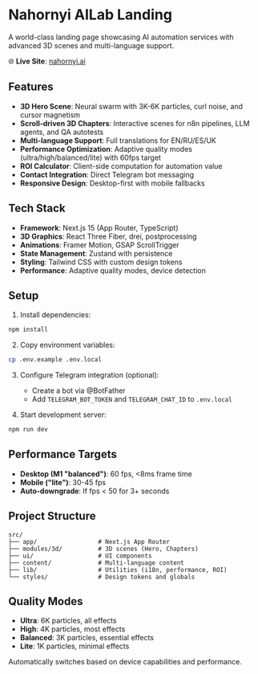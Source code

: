 # Nahornyi AILab Landing

A world-class landing page showcasing AI automation services with advanced 3D scenes and multi-language support.

🌐 **Live Site**: [nahornyi.ai](https://nahornyi.ai)

## Features

- **3D Hero Scene**: Neural swarm with 3K-6K particles, curl noise, and cursor magnetism
- **Scroll-driven 3D Chapters**: Interactive scenes for n8n pipelines, LLM agents, and QA autotests
- **Multi-language Support**: Full translations for EN/RU/ES/UK
- **Performance Optimization**: Adaptive quality modes (ultra/high/balanced/lite) with 60fps target
- **ROI Calculator**: Client-side computation for automation value
- **Contact Integration**: Direct Telegram bot messaging
- **Responsive Design**: Desktop-first with mobile fallbacks

## Tech Stack

- **Framework**: Next.js 15 (App Router, TypeScript)
- **3D Graphics**: React Three Fiber, drei, postprocessing
- **Animations**: Framer Motion, GSAP ScrollTrigger
- **State Management**: Zustand with persistence
- **Styling**: Tailwind CSS with custom design tokens
- **Performance**: Adaptive quality modes, device detection

## Setup

1. Install dependencies:
```bash
npm install
```

2. Copy environment variables:
```bash
cp .env.example .env.local
```

3. Configure Telegram integration (optional):
   - Create a bot via @BotFather
   - Add `TELEGRAM_BOT_TOKEN` and `TELEGRAM_CHAT_ID` to `.env.local`

4. Start development server:
```bash
npm run dev
```

## Performance Targets

- **Desktop (M1 "balanced")**: 60 fps, <8ms frame time
- **Mobile ("lite")**: 30-45 fps
- **Auto-downgrade**: If fps < 50 for 3+ seconds

## Project Structure

```
src/
├── app/                 # Next.js App Router
├── modules/3d/          # 3D scenes (Hero, Chapters)
├── ui/                  # UI components
├── content/             # Multi-language content
├── lib/                 # Utilities (i18n, performance, ROI)
└── styles/              # Design tokens and globals
```

## Quality Modes

- **Ultra**: 6K particles, all effects
- **High**: 4K particles, most effects  
- **Balanced**: 3K particles, essential effects
- **Lite**: 1K particles, minimal effects

Automatically switches based on device capabilities and performance.
